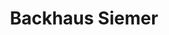 ---
title: "Backhaus Siemer"
url: /osterwieck/backhaus-siemer-strasse-der-jugend/
shop: Bäckerei
---